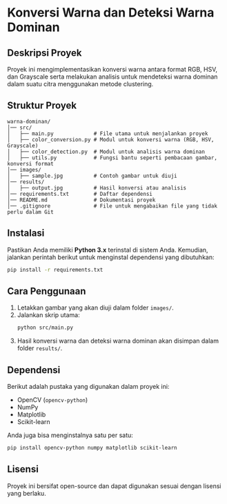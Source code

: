 # Konversi Warna dan Deteksi Warna Dominan

## Deskripsi Proyek
Proyek ini mengimplementasikan konversi warna antara format RGB, HSV, dan Grayscale serta melakukan analisis untuk mendeteksi warna dominan dalam suatu citra menggunakan metode clustering.

## Struktur Proyek
```
warna-dominan/
│── src/
│   ├── main.py             # File utama untuk menjalankan proyek
│   ├── color_conversion.py # Modul untuk konversi warna (RGB, HSV, Grayscale)
│   ├── color_detection.py  # Modul untuk analisis warna dominan
│   ├── utils.py            # Fungsi bantu seperti pembacaan gambar, konversi format
│── images/
│   ├── sample.jpg          # Contoh gambar untuk diuji
│── results/
│   ├── output.jpg          # Hasil konversi atau analisis
│── requirements.txt        # Daftar dependensi
│── README.md               # Dokumentasi proyek
│── .gitignore              # File untuk mengabaikan file yang tidak perlu dalam Git
```

## Instalasi
Pastikan Anda memiliki **Python 3.x** terinstal di sistem Anda. Kemudian, jalankan perintah berikut untuk menginstal dependensi yang dibutuhkan:

```sh
pip install -r requirements.txt
```

## Cara Penggunaan
1. Letakkan gambar yang akan diuji dalam folder `images/`.
2. Jalankan skrip utama:
   ```sh
   python src/main.py
   ```
3. Hasil konversi warna dan deteksi warna dominan akan disimpan dalam folder `results/`.

## Dependensi
Berikut adalah pustaka yang digunakan dalam proyek ini:
- OpenCV (`opencv-python`)
- NumPy
- Matplotlib
- Scikit-learn

Anda juga bisa menginstalnya satu per satu:
```sh
pip install opencv-python numpy matplotlib scikit-learn
```

## Lisensi
Proyek ini bersifat open-source dan dapat digunakan sesuai dengan lisensi yang berlaku.





